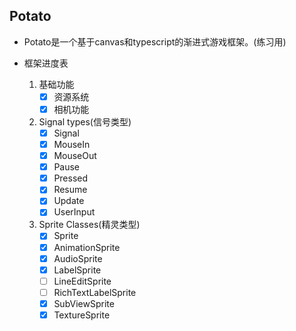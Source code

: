 ## Potato

* Potato是一个基于canvas和typescript的渐进式游戏框架。(练习用)
  
* 框架进度表
  1. 基础功能
     - [x] 资源系统
     - [x] 相机功能
  2. Signal types(信号类型)
     - [x] Signal
     - [x] MouseIn
     - [x] MouseOut
     - [x] Pause
     - [x] Pressed
     - [x] Resume
     - [x] Update
     - [x] UserInput
  3. Sprite Classes(精灵类型)
     - [x] Sprite
     - [x] AnimationSprite
     - [x] AudioSprite
     - [x] LabelSprite
     - [ ] LineEditSprite
     - [ ] RichTextLabelSprite
     - [x] SubViewSprite
     - [x] TextureSprite
